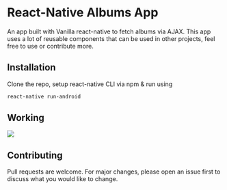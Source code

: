 # React-Native Albums App

An app built with Vanilla react-native to fetch albums via AJAX.
This app uses a lot of reusable components that can be used in other projects, feel free to use or contribute more.

## Installation

Clone the repo, setup react-native CLI via npm & run using
```bash
react-native run-android
```

## Working

![](demo.gif)

## Contributing
Pull requests are welcome. For major changes, please open an issue first to discuss what you would like to change.
